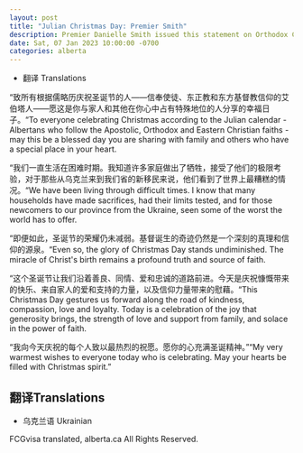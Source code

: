 ```yaml
---
layout: post
title: "Julian Christmas Day: Premier Smith"
description: Premier Danielle Smith issued this statement on Orthodox Christmas
date: Sat, 07 Jan 2023 10:00:00 -0700
categories: alberta
---
```


* 翻译 Translations

“致所有根据儒略历庆祝圣诞节的人——信奉使徒、东正教和东方基督教信仰的艾伯塔人——愿这是你与家人和其他在你心中占有特殊地位的人分享的幸福日子。“To everyone celebrating Christmas according to the Julian calendar - Albertans who follow the Apostolic, Orthodox and Eastern Christian faiths - may this be a blessed day you are sharing with family and others who have a special place in your heart.

“我们一直生活在困难时期。我知道许多家庭做出了牺牲，接受了他们的极限考验，对于那些从乌克兰来到我们省的新移民来说，他们看到了世界上最糟糕的情况。“We have been living through difficult times. I know that many households have made sacrifices, had their limits tested, and for those newcomers to our province from the Ukraine, seen some of the worst the world has to offer.

“即便如此，圣诞节的荣耀仍未减弱。基督诞生的奇迹仍然是一个深刻的真理和信仰的源泉。“Even so, the glory of Christmas Day stands undiminished. The miracle of Christ's birth remains a profound truth and source of faith.

“这个圣诞节让我们沿着善良、同情、爱和忠诚的道路前进。今天是庆祝慷慨带来的快乐、来自家人的爱和支持的力量，以及信仰力量带来的慰藉。“This Christmas Day gestures us forward along the road of kindness, compassion, love and loyalty. Today is a celebration of the joy that generosity brings, the strength of love and support from family, and solace in the power of faith.

“我向今天庆祝的每个人致以最热烈的祝愿。愿你的心充满圣诞精神。”“My very warmest wishes to everyone today who is celebrating. May your hearts be filled with Christmas spirit.”

## 翻译Translations

* 乌克兰语 Ukrainian

FCGvisa translated, alberta.ca All Rights Reserved.
